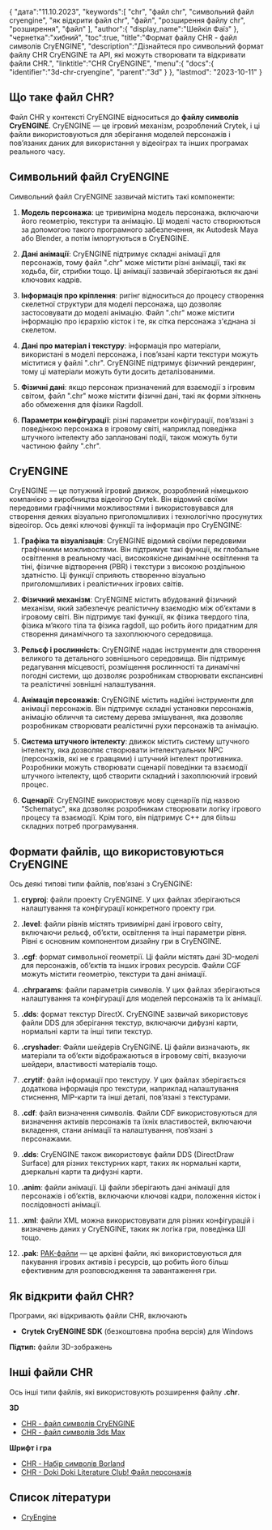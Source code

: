 {
"дата":"11.10.2023",
   "keywords":[
"chr",
"файл chr",
"символьний файл cryengine",
"як відкрити файл chr",
"файл",
"розширення файлу chr",
"розширення",
"файл"
],
   "author":{
"display_name":"Шейкіл Фаїз"
},
"чернетка":"хибний",
"toc":true,
"title":"Формат файлу CHR - файл символів CryENGINE",
   "description":"Дізнайтеся про символьний формат файлу CHR CryENGINE та API, які можуть створювати та відкривати файли CHR.",
   "linktitle":"CHR CryENGINE",
   "menu":{
      "docs":{
         "identifier":"3d-chr-cryengine",
         "parent":"3d"
}
},
"lastmod": "2023-10-11"
}

## Що таке файл CHR?

Файл CHR у контексті CryENGINE відноситься до **файлу символів CryENGINE**. CryENGINE — це ігровий механізм, розроблений Crytek, і ці файли використовуються для зберігання моделей персонажів і пов’язаних даних для використання у відеоіграх та інших програмах реального часу.

## Символьний файл CryENGINE

Символьний файл CryENGINE зазвичай містить такі компоненти:

1. **Модель персонажа**: це тривимірна модель персонажа, включаючи його геометрію, текстури та анімацію. Ці моделі часто створюються за допомогою такого програмного забезпечення, як Autodesk Maya або Blender, а потім імпортуються в CryENGINE.
    




















2. **Дані анімації**: CryENGINE підтримує складні анімації для персонажів, тому файл ".chr" може містити різні анімації, такі як ходьба, біг, стрибки тощо. Ці анімації зазвичай зберігаються як дані ключових кадрів.
    




















3. **Інформація про кріплення**: ригінг відноситься до процесу створення скелетної структури для моделі персонажа, що дозволяє застосовувати до моделі анімацію. Файл ".chr" може містити інформацію про ієрархію кісток і те, як сітка персонажа з'єднана зі скелетом.
    




















4. **Дані про матеріал і текстуру**: інформація про матеріали, використані в моделі персонажа, і пов’язані карти текстури можуть міститися у файлі ".chr". CryENGINE підтримує фізичний рендеринг, тому ці матеріали можуть бути досить деталізованими.
    




















5. **Фізичні дані**: якщо персонаж призначений для взаємодії з ігровим світом, файл ".chr" може містити фізичні дані, такі як форми зіткнень або обмеження для фізики Ragdoll.
    




















6. **Параметри конфігурації**: різні параметри конфігурації, пов’язані з поведінкою персонажа в ігровому світі, наприклад поведінка штучного інтелекту або заплановані події, також можуть бути частиною файлу ".chr".

## CryENGINE

CryENGINE — це потужний ігровий движок, розроблений німецькою компанією з виробництва відеоігор Crytek. Він відомий своїми передовими графічними можливостями і використовувався для створення деяких візуально приголомшливих і технологічно просунутих відеоігор. Ось деякі ключові функції та інформація про CryENGINE:

1. **Графіка та візуалізація**: CryENGINE відомий своїми передовими графічними можливостями. Він підтримує такі функції, як глобальне освітлення в реальному часі, високоякісне динамічне освітлення та тіні, фізичне відтворення (PBR) і текстури з високою роздільною здатністю. Ці функції сприяють створенню візуально приголомшливих і реалістичних ігрових світів.
    




















2. **Фізичний механізм**: CryENGINE містить вбудований фізичний механізм, який забезпечує реалістичну взаємодію між об’єктами в ігровому світі. Він підтримує такі функції, як фізика твердого тіла, фізика м’якого тіла та фізика ragdoll, що робить його придатним для створення динамічного та захоплюючого середовища.
    




















3. **Рельєф і рослинність**: CryENGINE надає інструменти для створення великого та детального зовнішнього середовища. Він підтримує редагування місцевості, розміщення рослинності та динамічні погодні системи, що дозволяє розробникам створювати експансивні та реалістичні зовнішні налаштування.
    




















4. **Анімація персонажів**: CryENGINE містить надійні інструменти для анімації персонажів. Він підтримує складні установки персонажів, анімацію обличчя та систему дерева змішування, яка дозволяє розробникам створювати реалістичні рухи персонажів та анімацію.
    




















5. **Система штучного інтелекту**: движок містить систему штучного інтелекту, яка дозволяє створювати інтелектуальних NPC (персонажів, які не є гравцями) і штучний інтелект противника. Розробники можуть створювати сценарії поведінки та взаємодії штучного інтелекту, щоб створити складний і захоплюючий ігровий процес.
       





















6. **Сценарії**: CryENGINE використовує мову сценаріїв під назвою "Schematyc", яка дозволяє розробникам створювати логіку ігрового процесу та взаємодії. Крім того, він підтримує C++ для більш складних потреб програмування.

## Формати файлів, що використовуються CryENGINE

Ось деякі типові типи файлів, пов’язані з CryENGINE:

1. **cryproj**: файли проекту CryENGINE. У цих файлах зберігаються налаштування та конфігурації конкретного проекту гри.
    




















2. **.level**: файли рівнів містять тривимірні дані ігрового світу, включаючи рельєф, об’єкти, освітлення та інші параметри рівня. Рівні є основним компонентом дизайну гри в CryENGINE.
    




















3. **.cgf**: формат символьної геометрії. Ці файли містять дані 3D-моделі для персонажів, об’єктів та інших ігрових ресурсів. Файли CGF можуть містити геометрію, текстури та дані анімації.
    




















4. **.chrparams**: файли параметрів символів. У цих файлах зберігаються налаштування та конфігурації для моделей персонажів та їх анімації.
    




















5. **.dds**: формат текстур DirectX. CryENGINE зазвичай використовує файли DDS для зберігання текстур, включаючи дифузні карти, нормальні карти та інші типи текстур.
    




















6. **.cryshader**: Файли шейдерів CryENGINE. Ці файли визначають, як матеріали та об’єкти відображаються в ігровому світі, вказуючи шейдери, властивості матеріалів тощо.
    




















7. **.crytif**: файл інформації про текстуру. У цих файлах зберігається додаткова інформація про текстури, наприклад налаштування стиснення, MIP-карти та інші деталі, пов’язані з текстурами.
    




















8. **.cdf**: файл визначення символів. Файли CDF використовуються для визначення активів персонажів та їхніх властивостей, включаючи вкладення, стани анімації та налаштування, пов’язані з персонажами.
    




















9. **.dds**: CryENGINE також використовує файли DDS (DirectDraw Surface) для різних текстурних карт, таких як нормальні карти, дзеркальні карти та дифузні карти.
    




















10. **.anim**: файли анімації. Ці файли зберігають дані анімації для персонажів і об’єктів, включаючи ключові кадри, положення кісток і послідовності анімації.
    




















11. **.xml**: файли XML можна використовувати для різних конфігурацій і визначень даних у CryENGINE, таких як логіка гри, поведінка ШІ тощо.
    




















12. **.pak**: [PAK-файли](/uk/game/pak/) — це архівні файли, які використовуються для пакування ігрових активів і ресурсів, що робить його більш ефективним для розповсюдження та завантаження гри.

## Як відкрити файл CHR?

Програми, які відкривають файли CHR, включають

- **Crytek CryENGINE SDK** (безкоштовна пробна версія) для Windows

**Підтип:** файли 3D-зображень

## Інші файли CHR

Ось інші типи файлів, які використовують розширення файлу **.chr**.

**3D**
- [CHR - файл символів CryENGINE](/uk/3d/chr-cryengine/)
- [CHR - файл символів 3ds Max](/uk/3d/chr-3ds/)

**Шрифт і гра**
- [CHR - Набір символів Borland](/uk/font/chr/)
- [CHR - Doki Doki Literature Club! Файл персонажів](/uk/game/chr-doki/)

## Список літератури
- [CryEngine](https://en.wikipedia.org/wiki/CryEngine)

